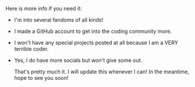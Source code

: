 Here is more info if you need it:

- I'm into several fandoms of all kinds!
- I made a GitHub account to get into the coding community more.
- I won't have any special projects posted at all because I am a VERY terrible coder.
- Yes, I do have more socials but won't give some out.

  That's pretty much it. I will update this whenever I can!
  In the meantime, hope to see you soon!

